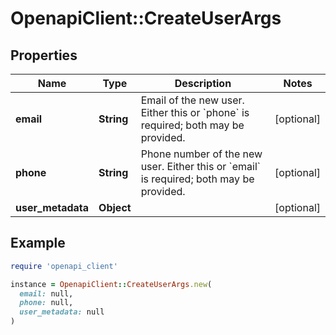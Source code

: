 # OpenapiClient::CreateUserArgs

## Properties

| Name | Type | Description | Notes |
| ---- | ---- | ----------- | ----- |
| **email** | **String** | Email of the new user. Either this or &#x60;phone&#x60; is required; both may be provided. | [optional] |
| **phone** | **String** | Phone number of the new user. Either this or &#x60;email&#x60; is required; both may be provided. | [optional] |
| **user_metadata** | **Object** |  | [optional] |

## Example

```ruby
require 'openapi_client'

instance = OpenapiClient::CreateUserArgs.new(
  email: null,
  phone: null,
  user_metadata: null
)
```

